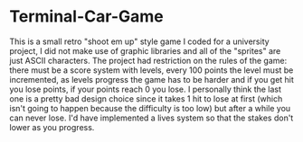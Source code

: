 # Terminal-Car-Game
This is a small retro "shoot em up" style game I coded for a university project, I did not make use of graphic libraries and all of the "sprites" are just ASCII characters. 
The project had restriction on the rules of the game: there must be a score system with levels, every 100 points the level must be incremented, as levels progress the game has to be harder and if you get hit you lose points, if your points reach 0 you lose. 
I personally think the last one is a pretty bad design choice since it takes 1 hit to lose at first (which isn't going to happen because the difficulty is too low) but after a while you can never lose. I'd have implemented a lives system so that the stakes don't lower as you progress.
